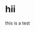 <!DOCTYPE html>
<html>
    <body>
        <h1> hii</h1>
        <p> this is a test</p>
    </body>
</html>
